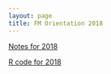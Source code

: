 ```yaml
---
layout: page
title: FM Orientation 2018
---
```

[Notes for 2018](assets/FM_orientation_notes_2018.Note.pdf)

[R code for 2018](assets/R_tutorial.R)